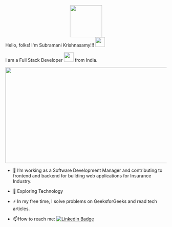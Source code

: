 <div id="header" align="center">
  <img src="https://media.giphy.com/media/M9gbBd9nbDrOTu1Mqx/giphy.gif" width="100"/>
</div>
Hello, folks! 
I'm Subramani Krishnasamy!!!
<img src="https://raw.githubusercontent.com/Subramani/Subramani/master/wave.gif" width="30px">


I am a Full Stack Developer <img src="https://media.giphy.com/media/WUlplcMpOCEmTGBtBW/giphy.gif" width="30"> from India.
<div align="center">
  <img src="https://media.giphy.com/media/dWesBcTLavkZuG35MI/giphy.gif" width="600" height="300"/>
</div>

- :telescope: I’m working as a Software Development Manager and contributing to frontend and backend for building web applications for Insurance Industry.

- :seedling: Exploring Technology 

- :zap: In my free time, I solve problems on GeeksforGeeks and read tech articles.

- :mailbox:How to reach me: [![Linkedin Badge](https://img.shields.io/badge/-Subramani-blue?style=flat&logo=Linkedin&logoColor=white)]([[your-linkedin-url](https://www.linkedin.com/in/subramani-krishnasamy-1b69271b5/)])
